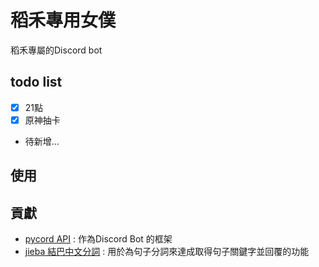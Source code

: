 # 稻禾專用女僕
稻禾專屬的Discord bot   

## todo list
- [x] 21點
- [x] 原神抽卡
- 待新增...

## 使用


## 貢獻

- [pycord API](https://github.com/Pycord-Development/pycord) : 作為Discord Bot 的框架   
- [jieba 結巴中文分詞](https://github.com/fxsjy/jieba) : 用於為句子分詞來達成取得句子關鍵字並回覆的功能
